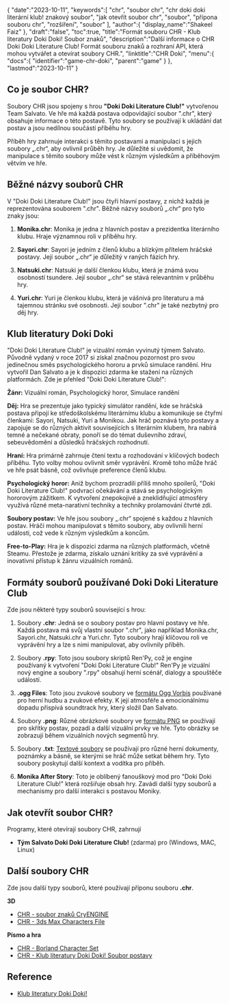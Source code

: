 {
"date":"2023-10-11",
   "keywords":[
"chr",
"soubor chr",
"chr doki doki literární klub! znakový soubor",
"jak otevřít soubor chr",
"soubor",
"přípona souboru chr",
"rozšíření",
"soubor"
],
   "author":{
"display_name":"Shakeel Faiz"
},
"draft":"false",
"toc":true,
"title":"Formát souboru CHR - Klub literatury Doki Doki! Soubor znaků",
   "description":"Další informace o CHR Doki Doki Literature Club! Formát souboru znaků a rozhraní API, která mohou vytvářet a otevírat soubory CHR.",
   "linktitle":"CHR Doki",
   "menu":{
      "docs":{
         "identifier":"game-chr-doki",
         "parent":"game"
}
},
"lastmod":"2023-10-11"
}

## Co je soubor CHR?

Soubory CHR jsou spojeny s hrou **"Doki Doki Literature Club!"** vytvořenou Team Salvato. Ve hře má každá postava odpovídající soubor ".chr", který obsahuje informace o této postavě. Tyto soubory se používají k ukládání dat postav a jsou nedílnou součástí příběhu hry.

Příběh hry zahrnuje interakci s těmito postavami a manipulaci s jejich soubory „.chr“, aby ovlivnil průběh hry. Je důležité si uvědomit, že manipulace s těmito soubory může vést k různým výsledkům a příběhovým větvím ve hře.

## Běžné názvy souborů CHR

V "Doki Doki Literature Club!" jsou čtyři hlavní postavy, z nichž každá je reprezentována souborem ".chr". Běžné názvy souborů „.chr“ pro tyto znaky jsou:

1. **Monika.chr**: Monika je jedna z hlavních postav a prezidentka literárního klubu. Hraje významnou roli v příběhu hry.
    








2. **Sayori.chr**: Sayori je jedním z členů klubu a blízkým přítelem hráčské postavy. Její soubor „.chr“ je důležitý v raných fázích hry.
    








3. **Natsuki.chr**: Natsuki je další členkou klubu, která je známá svou osobností tsundere. Její soubor „.chr“ se stává relevantním v průběhu hry.
    








4. **Yuri.chr**: Yuri je členkou klubu, která je vášnivá pro literaturu a má tajemnou stránku své osobnosti. Její soubor ".chr" je také nezbytný pro děj hry.

## Klub literatury Doki Doki

"Doki Doki Literature Club!" je vizuální román vyvinutý týmem Salvato. Původně vydaný v roce 2017 si získal značnou pozornost pro svou jedinečnou směs psychologického hororu a prvků simulace randění. Hru vytvořil Dan Salvato a je k dispozici zdarma ke stažení na různých platformách. Zde je přehled "Doki Doki Literature Club!":

**Žánr:** Vizuální román, Psychologický horor, Simulace randění

**Děj:** Hra se prezentuje jako typický simulátor randění, kde se hráčská postava připojí ke středoškolskému literárnímu klubu a komunikuje se čtyřmi členkami: Sayori, Natsuki, Yuri a Monikou. Jak hráč poznává tyto postavy a zapojuje se do různých aktivit souvisejících s literárním klubem, hra nabírá temné a nečekané obraty, ponoří se do témat duševního zdraví, sebeuvědomění a důsledků hráčských rozhodnutí.

**Hraní:** Hra primárně zahrnuje čtení textu a rozhodování v klíčových bodech příběhu. Tyto volby mohou ovlivnit směr vyprávění. Kromě toho může hráč ve hře psát básně, což ovlivňuje preference členů klubu.

**Psychologický horor:** Aniž bychom prozradili příliš mnoho spoilerů, "Doki Doki Literature Club!" podvrací očekávání a stává se psychologickým hororovým zážitkem. K vytvoření znepokojivé a zneklidňující atmosféry využívá různé meta-narativní techniky a techniky prolamování čtvrté zdi.

**Soubory postav:** Ve hře jsou soubory „.chr“ spojené s každou z hlavních postav. Hráči mohou manipulovat s těmito soubory, aby ovlivnili herní události, což vede k různým výsledkům a koncům.

**Free-to-Play:** Hra je k dispozici zdarma na různých platformách, včetně Steamu. Přestože je zdarma, získalo uznání kritiky za své vyprávění a inovativní přístup k žánru vizuálních románů.

## Formáty souborů používané Doki Doki Literature Club

Zde jsou některé typy souborů související s hrou:

1. Soubory **.chr**: Jedná se o soubory postav pro hlavní postavy ve hře. Každá postava má svůj vlastní soubor ".chr", jako například Monika.chr, Sayori.chr, Natsuki.chr a Yuri.chr. Tyto soubory hrají klíčovou roli ve vyprávění hry a lze s nimi manipulovat, aby ovlivnily příběh.
    








2. Soubory **.rpy**: Toto jsou soubory skriptů Ren'Py, což je engine používaný k vytvoření "Doki Doki Literature Club!" Ren'Py je vizuální nový engine a soubory ".rpy" obsahují herní scénář, dialogy a spouštěče událostí.
    








3. **.ogg Files**: Toto jsou zvukové soubory ve [formátu Ogg Vorbis](/cs/audio/ogg/) používané pro herní hudbu a zvukové efekty. K její atmosféře a emocionálnímu dopadu přispívá soundtrack hry, který složil Dan Salvato.
    








4. Soubory **.png**: Různé obrázkové soubory ve [formátu PNG](/cs/image/png/) se používají pro skřítky postav, pozadí a další vizuální prvky ve hře. Tyto obrázky se zobrazují během vizuálních nových segmentů hry.
    








5. Soubory **.txt**: [Textové soubory](/cs/word-processing/txt/) se používají pro různé herní dokumenty, poznámky a básně, se kterými se hráč může setkat během hry. Tyto soubory poskytují další kontext a vodítka pro příběh.
    








6. **Monika After Story**: Toto je oblíbený fanouškový mod pro "Doki Doki Literature Club!" která rozšiřuje obsah hry. Zavádí další typy souborů a mechanismy pro další interakci s postavou Moniky.

## Jak otevřít soubor CHR?

Programy, které otevírají soubory CHR, zahrnují

- **Tým Salvato Doki Doki Literature Club!** (zdarma) pro (Windows, MAC, Linux)

## Další soubory CHR

Zde jsou další typy souborů, které používají příponu souboru **.chr**.

**3D**
- [CHR - soubor znaků CryENGINE](/cs/3d/chr-cryengine/)
- [CHR - 3ds Max Characters File](/cs/3d/chr-3ds/)

**Písmo a hra**
- [CHR - Borland Character Set](/cs/font/chr/)
- [CHR - Klub literatury Doki Doki! Soubor postavy](/cs/game/chr-doki/)

## Reference
* [Klub literatury Doki Doki!](https://en.wikipedia.org/wiki/Doki_Doki_Literature_Club!)


